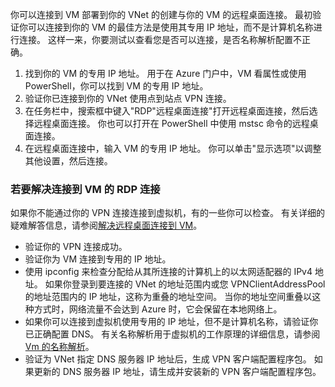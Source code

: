 你可以连接到 VM 部署到你的 VNet 的创建与你的 VM 的远程桌面连接。 最初验证你可以连接到你的 VM 的最佳方法是使用其专用 IP 地址，而不是计算机名称进行连接。 这样一来，你要测试以查看您是否可以连接，是否名称解析配置不正确。 

1. 找到你的 VM 的专用 IP 地址。 用于在 Azure 门户中，VM 看属性或使用 PowerShell，你可以找到 VM 的专用 IP 地址。
2. 验证你已连接到你的 VNet 使用点到站点 VPN 连接。 
3. 在任务栏中，搜索框中键入"RDP"远程桌面连接"打开远程桌面连接，然后选择远程桌面连接。 你也可以打开在 PowerShell 中使用 mstsc 命令的远程桌面连接。 
3. 在远程桌面连接中，输入 VM 的专用 IP 地址。 你可以单击"显示选项"以调整其他设置，然后连接。

### <a name="to-troubleshoot-an-rdp-connection-to-a-vm"></a>若要解决连接到 VM 的 RDP 连接

如果你不能通过你的 VPN 连接连接到虚拟机，有的一些你可以检查。 有关详细的疑难解答信息，请参阅[解决远程桌面连接到 VM](../articles/virtual-machines/windows/troubleshoot-rdp-connection.md)。

- 验证你的 VPN 连接成功。
- 验证你为 VM 连接到专用的 IP 地址。
- 使用 ipconfig 来检查分配给从其所连接的计算机上的以太网适配器的 IPv4 地址。 如果你登录到要连接的 VNet 的地址范围内或您 VPNClientAddressPool 的地址范围内的 IP 地址，这称为重叠的地址空间。 当你的地址空间重叠以这种方式时，网络流量不会达到 Azure 时，它会保留在本地网络上。
- 如果你可以连接到虚拟机使用专用的 IP 地址，但不是计算机名称，请验证你已正确配置 DNS。 有关名称解析用于虚拟机的工作原理的详细信息，请参阅[Vm 的名称解析](../articles/virtual-network/virtual-networks-name-resolution-for-vms-and-role-instances.md)。
- 验证为 VNet 指定 DNS 服务器 IP 地址后，生成 VPN 客户端配置程序包。 如果更新的 DNS 服务器 IP 地址，请生成并安装新的 VPN 客户端配置程序包。